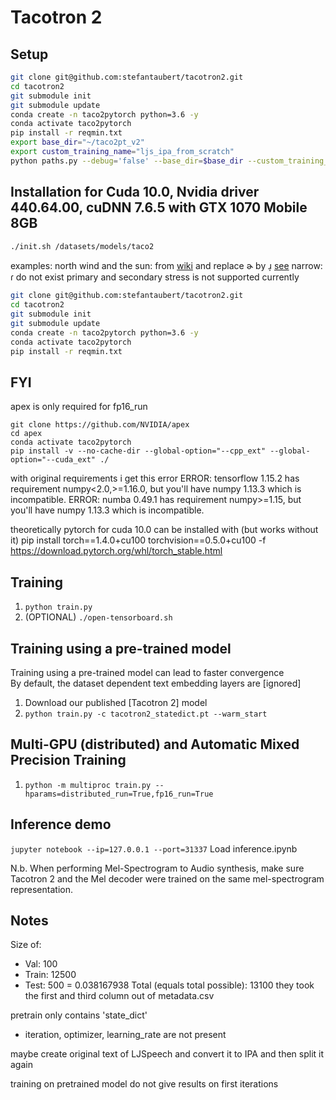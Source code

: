 # Tacotron 2


## Setup

```bash
git clone git@github.com:stefantaubert/tacotron2.git
cd tacotron2
git submodule init
git submodule update
conda create -n taco2pytorch python=3.6 -y
conda activate taco2pytorch
pip install -r reqmin.txt
export base_dir="~/taco2pt_v2"
export custom_training_name="ljs_ipa_from_scratch"
python paths.py --debug='false' --base_dir=$base_dir --custom_training_name=$custom_training_name

```

## Installation for Cuda 10.0, Nvidia driver 440.64.00, cuDNN 7.6.5 with GTX 1070 Mobile 8GB

```bash
./init.sh /datasets/models/taco2
```

examples:
north wind and the sun: from [wiki](https://en.wikipedia.org/wiki/The_North_Wind_and_the_Sun) and replace ɚ by ɹ̩ [see](https://en.wikipedia.org/wiki/R-colored_vowel)
narrow: ɾ do not exist
primary and secondary stress is not supported currently


```bash
git clone git@github.com:stefantaubert/tacotron2.git
cd tacotron2
git submodule init
git submodule update
conda create -n taco2pytorch python=3.6 -y
conda activate taco2pytorch
pip install -r reqmin.txt
```

## FYI

apex is only required for fp16_run
```
git clone https://github.com/NVIDIA/apex
cd apex
conda activate taco2pytorch
pip install -v --no-cache-dir --global-option="--cpp_ext" --global-option="--cuda_ext" ./
```

with original requirements i get this error
ERROR: tensorflow 1.15.2 has requirement numpy<2.0,>=1.16.0, but you'll have numpy 1.13.3 which is incompatible.
ERROR: numba 0.49.1 has requirement numpy>=1.15, but you'll have numpy 1.13.3 which is incompatible.

theoretically pytorch for cuda 10.0 can be installed with (but works without it)
pip install torch==1.4.0+cu100 torchvision==0.5.0+cu100 -f https://download.pytorch.org/whl/torch_stable.html


## Training
1. `python train.py`
2. (OPTIONAL) `./open-tensorboard.sh`

## Training using a pre-trained model
Training using a pre-trained model can lead to faster convergence  
By default, the dataset dependent text embedding layers are [ignored]

1. Download our published [Tacotron 2] model
2. `python train.py -c tacotron2_statedict.pt --warm_start`

## Multi-GPU (distributed) and Automatic Mixed Precision Training
1. `python -m multiproc train.py --hparams=distributed_run=True,fp16_run=True`

## Inference demo
`jupyter notebook --ip=127.0.0.1 --port=31337`
Load inference.ipynb

N.b.  When performing Mel-Spectrogram to Audio synthesis, make sure Tacotron 2
and the Mel decoder were trained on the same mel-spectrogram representation. 

## Notes
Size of:
- Val: 100
- Train: 12500
- Test: 500 = 0.038167938
Total (equals total possible): 13100
they took the first and third column out of metadata.csv

pretrain only contains 'state_dict'
- iteration, optimizer, learning_rate are not present

maybe create original text of LJSpeech and convert it to IPA and then split it again

training on pretrained model do not give results on first iterations